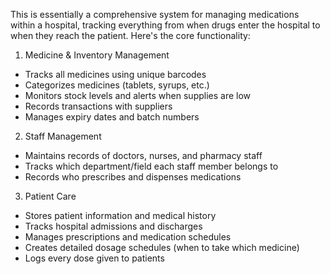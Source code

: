 
This is essentially a comprehensive system for managing medications within a hospital, tracking everything from when drugs enter the hospital to when they reach the patient. Here's the core functionality:

1. Medicine & Inventory Management
- Tracks all medicines using unique barcodes
- Categorizes medicines (tablets, syrups, etc.)
- Monitors stock levels and alerts when supplies are low
- Records transactions with suppliers
- Manages expiry dates and batch numbers

2. Staff Management
- Maintains records of doctors, nurses, and pharmacy staff
- Tracks which department/field each staff member belongs to
- Records who prescribes and dispenses medications

3. Patient Care
- Stores patient information and medical history
- Tracks hospital admissions and discharges
- Manages prescriptions and medication schedules
- Creates detailed dosage schedules (when to take which medicine)
- Logs every dose given to patients





